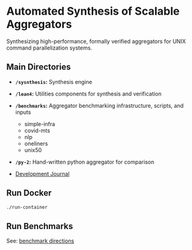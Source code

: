 # Automated Synthesis of Scalable Aggregators

Synthesizing high-performance, formally verified aggregators for UNIX command parallelization systems.

## Main Directories

- **`/sysnthesis`:** Synthesis engine
- **`/lean4`:** Utilities components for synthesis and verification
- **`/benchmarks`:** Aggregator benchmarking infrastructure, scripts, and inputs

  - simple-infra
  - covid-mts
  - nlp
  - oneliners
  - unix50

- **`/py-2`:** Hand-written python aggregator for comparison

- [Development Journal](https://docs.google.com/document/d/12ebNS5_1kkoFkpU3S3NS9DIrPAuxr-mCZgHv_gskQag/edit#heading=h.d7q5gi7oemm1)

## Run Docker

```bash
./run-container
```

## Run Benchmarks

See: [benchmark directions](/benchmarks/readme.md)
